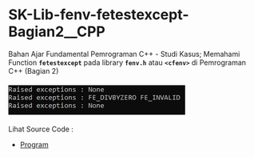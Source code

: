 # SK-Lib-fenv-fetestexcept-Bagian2__CPP
Bahan Ajar Fundamental Pemrograman C++ - Studi Kasus; Memahami Function <code><b>fetestexcept</b></code> pada library <code><b>fenv.h</b></code> atau <code><b>&lt;cfenv></b></code> di Pemrograman C++ (Bagian 2)<br><br>
<img src="https://github.com/RizkyKhapidsyah/SK-Lib-fenv-fetestexcept-Bagian2__CPP/blob/master/SK-Lib-fenv-fetestexcept-Bagian2__CPP/Result/001.PNG"><br><br>
Lihat Source Code : <br>
- <a href="https://github.com/RizkyKhapidsyah/SK-Lib-fenv-fetestexcept-Bagian2__CPP/blob/master/SK-Lib-fenv-fetestexcept-Bagian2__CPP/Source.cpp">Program</a> 

